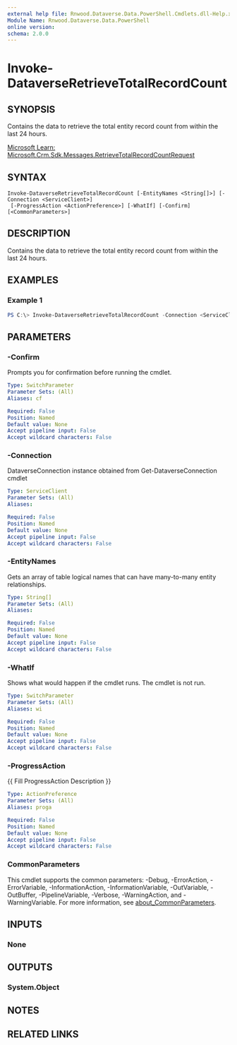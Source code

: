 ```yaml
---
external help file: Rnwood.Dataverse.Data.PowerShell.Cmdlets.dll-Help.xml
Module Name: Rnwood.Dataverse.Data.PowerShell
online version:
schema: 2.0.0
---
```


# Invoke-DataverseRetrieveTotalRecordCount

## SYNOPSIS
Contains the data to retrieve the total entity record count from within the last 24 hours.

[Microsoft Learn: Microsoft.Crm.Sdk.Messages.RetrieveTotalRecordCountRequest](https://learn.microsoft.com/dotnet/api/Microsoft.Crm.Sdk.Messages.RetrieveTotalRecordCountRequest)

## SYNTAX

```
Invoke-DataverseRetrieveTotalRecordCount [-EntityNames <String[]>] [-Connection <ServiceClient>]
 [-ProgressAction <ActionPreference>] [-WhatIf] [-Confirm] [<CommonParameters>]
```

## DESCRIPTION
Contains the data to retrieve the total entity record count from within the last 24 hours.

## EXAMPLES

### Example 1
```powershell
PS C:\> Invoke-DataverseRetrieveTotalRecordCount -Connection <ServiceClient> -EntityNames <String[]>
```

## PARAMETERS

### -Confirm
Prompts you for confirmation before running the cmdlet.

```yaml
Type: SwitchParameter
Parameter Sets: (All)
Aliases: cf

Required: False
Position: Named
Default value: None
Accept pipeline input: False
Accept wildcard characters: False
```

### -Connection
DataverseConnection instance obtained from Get-DataverseConnection cmdlet

```yaml
Type: ServiceClient
Parameter Sets: (All)
Aliases:

Required: False
Position: Named
Default value: None
Accept pipeline input: False
Accept wildcard characters: False
```

### -EntityNames
Gets an array of table logical names that can have many-to-many entity relationships.

```yaml
Type: String[]
Parameter Sets: (All)
Aliases:

Required: False
Position: Named
Default value: None
Accept pipeline input: False
Accept wildcard characters: False
```

### -WhatIf
Shows what would happen if the cmdlet runs. The cmdlet is not run.

```yaml
Type: SwitchParameter
Parameter Sets: (All)
Aliases: wi

Required: False
Position: Named
Default value: None
Accept pipeline input: False
Accept wildcard characters: False
```

### -ProgressAction
{{ Fill ProgressAction Description }}

```yaml
Type: ActionPreference
Parameter Sets: (All)
Aliases: proga

Required: False
Position: Named
Default value: None
Accept pipeline input: False
Accept wildcard characters: False
```

### CommonParameters
This cmdlet supports the common parameters: -Debug, -ErrorAction, -ErrorVariable, -InformationAction, -InformationVariable, -OutVariable, -OutBuffer, -PipelineVariable, -Verbose, -WarningAction, and -WarningVariable. For more information, see [about_CommonParameters](http://go.microsoft.com/fwlink/?LinkID=113216).

## INPUTS

### None
## OUTPUTS

### System.Object
## NOTES

## RELATED LINKS
